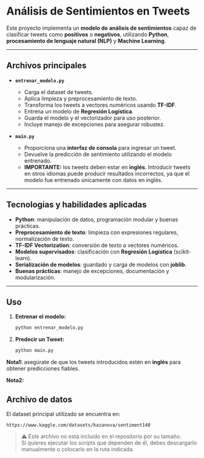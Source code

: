 # Análisis de Sentimientos en Tweets

Este proyecto implementa un **modelo de análisis de sentimientos** capaz de clasificar tweets como **positivos** o **negativos**, utilizando **Python**, **procesamiento de lenguaje natural (NLP)** y **Machine Learning**.

---

## Archivos principales

- **`entrenar_modelo.py`**  
  - Carga el dataset de tweets.  
  - Aplica limpieza y preprocesamiento de texto.  
  - Transforma los tweets a vectores numéricos usando **TF-IDF**.  
  - Entrena un modelo de **Regresión Logística**.  
  - Guarda el modelo y el vectorizador para uso posterior.  
  - Incluye manejo de excepciones para asegurar robustez.

- **`main.py`**  
  - Proporciona una **interfaz de consola** para ingresar un tweet.  
  - Devuelve la predicción de sentimiento utilizando el modelo entrenado.  
  - **IMPORTANTE:** los tweets deben estar en **inglés**. Introducir tweets en otros idiomas puede producir resultados incorrectos, ya que el modelo fue entrenado únicamente con datos en inglés.

---

## Tecnologías y habilidades aplicadas

- **Python**: manipulación de datos, programación modular y buenas prácticas.  
- **Preprocesamiento de texto**: limpieza con expresiones regulares, normalización de texto.  
- **TF-IDF Vectorization**: conversión de texto a vectores numéricos.  
- **Modelos supervisados**: clasificación con **Regresión Logística** (scikit-learn).  
- **Serialización de modelos**: guardado y carga de modelos con **joblib**.  
- **Buenas prácticas**: manejo de excepciones, documentación y modularización.

---

## Uso

1. **Entrenar el modelo:**  

    ```bash
    python entrenar_modelo.py
    ```

2. **Predecir un Tweet:**  

    ```bash
    python main.py
    ```

**Nota1:** asegúrate de que los tweets introducidos estén en **inglés** para obtener predicciones fiables.


**Nota2:**
## Archivo de datos
El dataset principal utilizado se encuentra en:

`https://www.kaggle.com/datasets/kazanova/sentiment140`

> ⚠️ Este archivo no está incluido en el repositorio por su tamaño.  
> Si quieres ejecutar los scripts que dependen de él, debes descargarlo manualmente o colocarlo en la ruta indicada.
